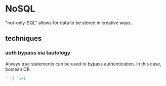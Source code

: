 # NoSQL

"not-only-SQL" allows for data to be stored in creative ways. 

## techniques

### auth bypass via tautology

Always true statements can be used to bypass authentication. In this case, boolean OR.
```SQL
' || '1=1
```
